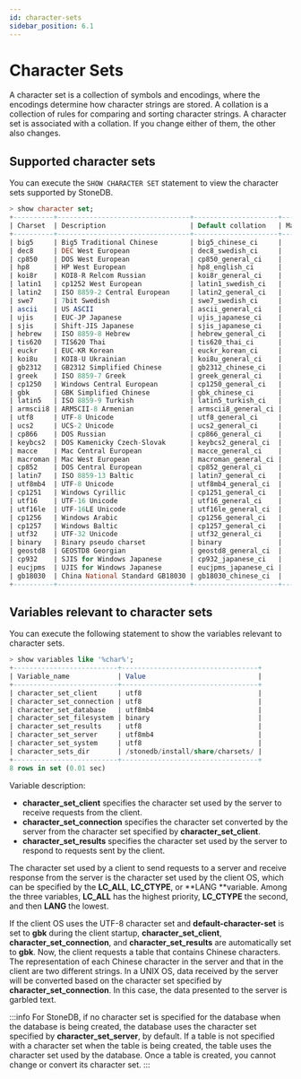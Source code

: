 ```yaml
---
id: character-sets
sidebar_position: 6.1
---
```


# Character Sets

A character set is a collection of symbols and encodings, where the encodings determine how character strings are stored. A collation is a collection of rules for comparing and sorting character strings. A character set is associated with a collation. If you change either of them, the other also changes.

## Supported character sets
You can execute the `SHOW CHARACTER SET` statement to view the character sets supported by StoneDB.

```sql
> show character set; 
+----------+---------------------------------+---------------------+--------+
| Charset  | Description                     | Default collation   | Maxlen |
+----------+---------------------------------+---------------------+--------+
| big5     | Big5 Traditional Chinese        | big5_chinese_ci     |      2 |
| dec8     | DEC West European               | dec8_swedish_ci     |      1 |
| cp850    | DOS West European               | cp850_general_ci    |      1 |
| hp8      | HP West European                | hp8_english_ci      |      1 |
| koi8r    | KOI8-R Relcom Russian           | koi8r_general_ci    |      1 |
| latin1   | cp1252 West European            | latin1_swedish_ci   |      1 |
| latin2   | ISO 8859-2 Central European     | latin2_general_ci   |      1 |
| swe7     | 7bit Swedish                    | swe7_swedish_ci     |      1 |
| ascii    | US ASCII                        | ascii_general_ci    |      1 |
| ujis     | EUC-JP Japanese                 | ujis_japanese_ci    |      3 |
| sjis     | Shift-JIS Japanese              | sjis_japanese_ci    |      2 |
| hebrew   | ISO 8859-8 Hebrew               | hebrew_general_ci   |      1 |
| tis620   | TIS620 Thai                     | tis620_thai_ci      |      1 |
| euckr    | EUC-KR Korean                   | euckr_korean_ci     |      2 |
| koi8u    | KOI8-U Ukrainian                | koi8u_general_ci    |      1 |
| gb2312   | GB2312 Simplified Chinese       | gb2312_chinese_ci   |      2 |
| greek    | ISO 8859-7 Greek                | greek_general_ci    |      1 |
| cp1250   | Windows Central European        | cp1250_general_ci   |      1 |
| gbk      | GBK Simplified Chinese          | gbk_chinese_ci      |      2 |
| latin5   | ISO 8859-9 Turkish              | latin5_turkish_ci   |      1 |
| armscii8 | ARMSCII-8 Armenian              | armscii8_general_ci |      1 |
| utf8     | UTF-8 Unicode                   | utf8_general_ci     |      3 |
| ucs2     | UCS-2 Unicode                   | ucs2_general_ci     |      2 |
| cp866    | DOS Russian                     | cp866_general_ci    |      1 |
| keybcs2  | DOS Kamenicky Czech-Slovak      | keybcs2_general_ci  |      1 |
| macce    | Mac Central European            | macce_general_ci    |      1 |
| macroman | Mac West European               | macroman_general_ci |      1 |
| cp852    | DOS Central European            | cp852_general_ci    |      1 |
| latin7   | ISO 8859-13 Baltic              | latin7_general_ci   |      1 |
| utf8mb4  | UTF-8 Unicode                   | utf8mb4_general_ci  |      4 |
| cp1251   | Windows Cyrillic                | cp1251_general_ci   |      1 |
| utf16    | UTF-16 Unicode                  | utf16_general_ci    |      4 |
| utf16le  | UTF-16LE Unicode                | utf16le_general_ci  |      4 |
| cp1256   | Windows Arabic                  | cp1256_general_ci   |      1 |
| cp1257   | Windows Baltic                  | cp1257_general_ci   |      1 |
| utf32    | UTF-32 Unicode                  | utf32_general_ci    |      4 |
| binary   | Binary pseudo charset           | binary              |      1 |
| geostd8  | GEOSTD8 Georgian                | geostd8_general_ci  |      1 |
| cp932    | SJIS for Windows Japanese       | cp932_japanese_ci   |      2 |
| eucjpms  | UJIS for Windows Japanese       | eucjpms_japanese_ci |      3 |
| gb18030  | China National Standard GB18030 | gb18030_chinese_ci  |      4 |
+----------+---------------------------------+---------------------+--------+
```

## Variables relevant to character sets

You can execute the following statement to show the variables relevant to character sets.

```sql
> show variables like '%char%';
+--------------------------+----------------------------------+
| Variable_name            | Value                            |
+--------------------------+----------------------------------+
| character_set_client     | utf8                             |
| character_set_connection | utf8                             |
| character_set_database   | utf8mb4                          |
| character_set_filesystem | binary                           |
| character_set_results    | utf8                             |
| character_set_server     | utf8mb4                          |
| character_set_system     | utf8                             |
| character_sets_dir       | /stonedb/install/share/charsets/ |
+--------------------------+----------------------------------+
8 rows in set (0.01 sec)
```

Variable description:

- **character_set_client** specifies the character set used by the server to receive requests from the client.
- **character_set_connection** specifies the character set converted by the server from the character set specified by **character_set_client**.
- **character_set_results** specifies the character set used by the server to respond to requests sent by the client. 

The character set used by a client to send requests to a server and receive response from the server is the character set used by the client OS, which can be specified by the **LC_ALL**, **LC_CTYPE**, or **LANG **variable. Among the three variables, **LC_ALL** has the highest priority, **LC_CTYPE** the second, and then **LANG** the lowest.

If the client OS uses the UTF-8 character set and **default-character-set** is set to **gbk** during the client startup, **character_set_client**, **character_set_connection**, and **character_set_results** are automatically set to **gbk**. Now, the client requests a table that contains Chinese characters. The representation of each Chinese character in the server and that in the client are two different strings. In a UNIX OS, data received by the server will be converted based on the character set specified by **character_set_connection**. In this case, the data presented to the server is garbled text.

:::info
For StoneDB, if no character set is specified for the database when the database is being created, the database uses the character set specified by **character_set_server**, by default. If a table is not specified with a character set when the table is being created, the table uses the character set used by the database. Once a table is created, you cannot change or convert its character set.
:::
